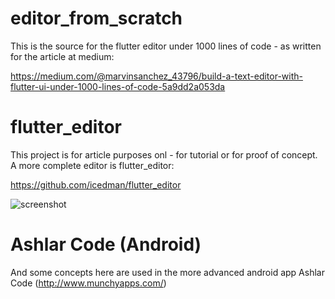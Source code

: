 # editor_from_scratch

This is the source for the flutter editor under 1000 lines of code - as written for the article at medium:

https://medium.com/@marvinsanchez_43796/build-a-text-editor-with-flutter-ui-under-1000-lines-of-code-5a9dd2a053da

# flutter_editor

This project is for article purposes onl - for tutorial or for proof of concept. A more complete editor is flutter_editor:

https://github.com/icedman/flutter_editor

![screenshot](https://raw.githubusercontent.com/icedman/flutter_editor/main/screenshots/Screenshot%20from%202022-03-09%2018-11-43.png)

# Ashlar Code (Android)

 And some concepts here are used in the more advanced android app Ashlar Code (http://www.munchyapps.com/)
